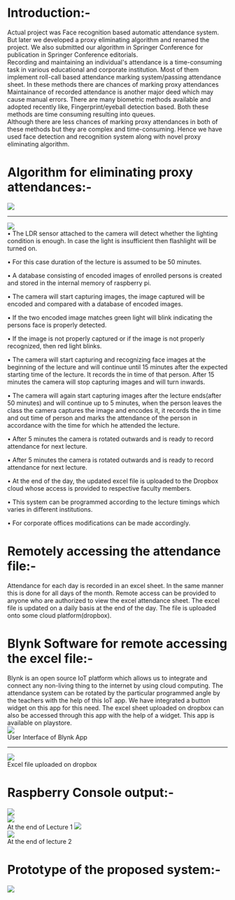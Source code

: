 # Introduction:-  
Actual project was Face recognition based automatic attendance system. But later we developed a proxy eliminating algorithm and renamed the project. We also submitted our algorithm in Springer Conference for publication in Springer Conference editorials.  
Recording and maintaining an individual's attendance is a time-consuming task
in various educational and corporate institution. Most of them implement roll-call based attendance marking system/passing attendance sheet. In these methods there are chances of marking proxy attendances Maintainance of recorded attendance is another major deed
which may cause manual errors. 
There are many biometric methods available and adopted recently like, Fingerprint/eyeball detection based. Both these methods are time consuming resulting into queues.  
Although there are less chances of marking proxy attendances in both of these methods but they are complex and time-consuming. Hence we have used face detection and recognition system along with novel proxy eliminating algorithm.  
# Algorithm for eliminating proxy attendances:-  
![](https://github.com/patilninad/Two-way-face-scrutinizing-system-for-elimination-of-proxy-attendances/blob/master/Algorithm.PNG)  
_____________________________________________________________________________________________  

![](https://github.com/patilninad/Two-way-face-scrutinizing-system-for-elimination-of-proxy-attendances/blob/master/Algorithm%202.PNG)  
•	The LDR sensor attached to the camera will detect whether the lighting condition is enough. In case the light is insufficient then flashlight will be turned on.  

•	For this case duration of the lecture is assumed to be 50 minutes.  

•	A database consisting of encoded images of enrolled persons is created and stored in the internal memory of raspberry pi.  

•	The camera will start capturing images, the image captured will be encoded and compared with a database of encoded images.  

•	If the two encoded image matches green light will blink indicating the persons face is properly detected.   

•	If the image is not properly captured or if the image is not properly recognized, then red light blinks.  

•	The camera will start capturing and recognizing face images at the beginning of the lecture and will continue until 15 minutes after the expected starting time of the lecture. It records the in time of that person. After 15 minutes the camera will stop capturing images and will turn inwards.  

•	The camera will again start capturing images after the lecture ends(after 50 minutes) and will continue up to 5 minutes, when the person leaves the class the camera captures the image and encodes it, it records the in time and out time of person and marks the attendance of the person in accordance with the time for which he attended the lecture.  

•	After 5 minutes the camera is rotated outwards and is ready to record attendance for next lecture.  

•	After 5 minutes the camera is rotated outwards and is ready to record attendance for next lecture.  

•	At the end of the day, the updated excel file is uploaded to the Dropbox cloud  whose access is provided to respective faculty members.  

•	This system can be programmed according to the lecture timings which varies in different institutions.   

•	For corporate offices modifications can be made accordingly.    
# Remotely accessing the attendance file:-  
Attendance for each day is recorded in an excel sheet. In the same manner this is done for all days of the month. Remote access can be provided to anyone who are authorized to view the excel attendance sheet. The excel file is updated on a daily basis at the end of the day. The file is uploaded onto some cloud platform(dropbox).   
# Blynk Software for remote accessing the excel file:-  
Blynk is an open source IoT platform which allows us to integrate and connect any non-living thing to the internet by using cloud computing. The attendance system can be rotated by the particular programmed angle by the teachers with the help of this IoT app. We have integrated a button widget on this app for this need. The excel sheet uploaded on dropbox can also be accessed through this app with the help of a widget. This app is available on playstore.  
![](https://github.com/patilninad/Two-way-face-scrutinizing-system-for-elimination-of-proxy-attendances/blob/master/Blynk%20UI.PNG)  
User Interface of Blynk App  
___________________________________________________________________________________________  
![](https://github.com/patilninad/Two-way-face-scrutinizing-system-for-elimination-of-proxy-attendances/blob/master/Excel%20Sheet.PNG)  
Excel file uploaded on dropbox  
# Raspberry Console output:-  
![](https://github.com/patilninad/Two-way-face-scrutinizing-system-for-elimination-of-proxy-attendances/blob/master/step1new.PNG)    
![](https://github.com/patilninad/Two-way-face-scrutinizing-system-for-elimination-of-proxy-attendances/blob/master/step2.PNG)    
At the end of Lecture 1
![](https://github.com/patilninad/Two-way-face-scrutinizing-system-for-elimination-of-proxy-attendances/blob/master/step2new.PNG)  
![](https://github.com/patilninad/Two-way-face-scrutinizing-system-for-elimination-of-proxy-attendances/blob/master/step3.PNG)   
At the end of lecture 2
# Prototype of the proposed system:-  
![](https://github.com/patilninad/Two-way-face-scrutinizing-system-for-elimination-of-proxy-attendances/blob/master/Prototype.jpeg)

